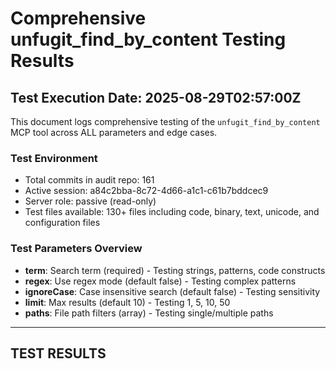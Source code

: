 # Comprehensive unfugit_find_by_content Testing Results

## Test Execution Date: 2025-08-29T02:57:00Z

This document logs comprehensive testing of the `unfugit_find_by_content` MCP tool across ALL parameters and edge cases.

### Test Environment
- Total commits in audit repo: 161
- Active session: a84c2bba-8c72-4d66-a1c1-c61b7bddcec9
- Server role: passive (read-only)
- Test files available: 130+ files including code, binary, text, unicode, and configuration files

### Test Parameters Overview
- **term**: Search term (required) - Testing strings, patterns, code constructs
- **regex**: Use regex mode (default false) - Testing complex patterns
- **ignoreCase**: Case insensitive search (default false) - Testing sensitivity
- **limit**: Max results (default 10) - Testing 1, 5, 10, 50
- **paths**: File path filters (array) - Testing single/multiple paths

---

## TEST RESULTS
